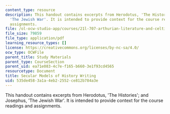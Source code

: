 ```yaml
---
content_type: resource
description: This handout contains excerpts from Herodotus, 'The Histories'; and Josephus,
  'The Jewish War'. It is intended to provide context for the course readings and
  assignments.
file: /ol-ocw-studio-app/courses/21l-707-arthurian-literature-and-celtic-colonization-spring-2005/535de4583a1a4eb22552ce812b784a3e_4_sec_mod_his_wr.pdf
file_size: 79859
file_type: application/pdf
learning_resource_types: []
license: https://creativecommons.org/licenses/by-nc-sa/4.0/
ocw_type: OCWFile
parent_title: Study Materials
parent_type: CourseSection
parent_uid: ea71e083-4c7e-f165-b660-3e1f93cd4565
resourcetype: Document
title: Secular Models of History Writing
uid: 535de458-3a1a-4eb2-2552-ce812b784a3e
---
```

This handout contains excerpts from Herodotus, 'The Histories'; and Josephus, 'The Jewish War'. It is intended to provide context for the course readings and assignments.